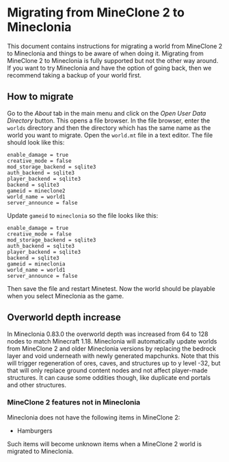 # Migrating from MineClone 2 to Mineclonia
This document contains instructions for migrating a world from MineClone 2 to
Mineclonia and things to be aware of when doing it. Migrating from MineClone 2
to Mineclonia is fully supported but not the other way around. If you want to
try Mineclonia and have the option of going back, then we recommend taking a
backup of your world first.

## How to migrate
Go to the _About_ tab in the main menu and click on the _Open User Data
Directory_ button. This opens a file browser. In the file browser, enter the
`worlds` directory and then the directory which has the same name as the world
you want to migrate. Open the `world.mt` file in a text editor. The file should
look like this:

```
enable_damage = true
creative_mode = false
mod_storage_backend = sqlite3
auth_backend = sqlite3
player_backend = sqlite3
backend = sqlite3
gameid = mineclone2
world_name = world1
server_announce = false
```

Update `gameid` to `mineclonia` so the file looks like this:

```
enable_damage = true
creative_mode = false
mod_storage_backend = sqlite3
auth_backend = sqlite3
player_backend = sqlite3
backend = sqlite3
gameid = mineclonia
world_name = world1
server_announce = false
```

Then save the file and restart Minetest. Now the world should be playable when
you select Mineclonia as the game.

## Overworld depth increase
In Mineclonia 0.83.0 the overworld depth was increased from 64 to 128 nodes to
match Minecraft 1.18. Mineclonia will automatically update worlds from
MineClone 2 and older Mineclonia versions by replacing the bedrock layer and
void underneath with newly generated mapchunks. Note that this will trigger
regeneration of ores, caves, and structures up to y level -32, but that will
only replace ground content nodes and not affect player-made structures. It can
cause some oddities though, like duplicate end portals and other structures.

### MineClone 2 features not in Mineclonia
Mineclonia does not have the following items in MineClone 2:

- Hamburgers

Such items will become unknown items when a MineClone 2 world is migrated to
Mineclonia.

